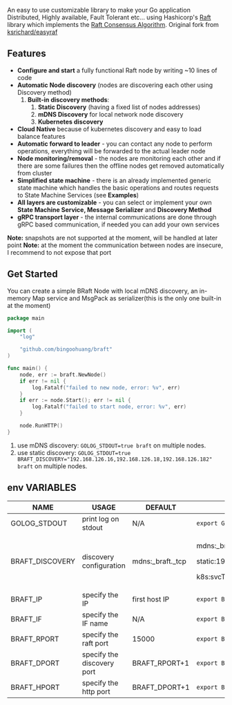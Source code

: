 An easy to use customizable library to make your Go application Distributed, Highly available, Fault Tolerant etc...
using Hashicorp's [Raft](https://github.com/hashicorp/raft) library which implements the
[Raft Consensus Algorithm](https://raft.github.io/). Original fork from [ksrichard/easyraf](https://github.com/ksrichard/easyraft)

Features
---

- **Configure and start** a fully functional Raft node by writing ~10 lines of code
- **Automatic Node discovery** (nodes are discovering each other using Discovery method)
    1. **Built-in discovery methods**:
        1. **Static Discovery** (having a fixed list of nodes addresses)
        2. **mDNS Discovery** for local network node discovery
        3. **Kubernetes discovery**
- **Cloud Native** because of kubernetes discovery and easy to load balance features
- **Automatic forward to leader** - you can contact any node to perform operations, everything will be forwarded to the
  actual leader node
- **Node monitoring/removal** - the nodes are monitoring each other and if there are some failures then the offline
  nodes get removed automatically from cluster
- **Simplified state machine** - there is an already implemented generic state machine which handles the basic
  operations and routes requests to State Machine Services (see **Examples**)
- **All layers are customizable** - you can select or implement your own **State Machine Service, Message Serializer**
  and **Discovery Method**
- **gRPC transport layer** - the internal communications are done through gRPC based communication, if needed you can
  add your own services

**Note:** snapshots are not supported at the moment, will be handled at later point
**Note:** at the moment the communication between nodes are insecure, I recommend to not expose that port

Get Started
---
You can create a simple BRaft Node with local mDNS discovery, an in-memory Map service and MsgPack as serializer(this
is the only one built-in at the moment)

```go
package main

import (
	"log"

	"github.com/bingoohuang/braft"
)

func main() {
	node, err := braft.NewNode()
	if err != nil {
		log.Fatalf("failed to new node, error: %v", err)
	}
	if err := node.Start(); err != nil {
		log.Fatalf("failed to start node, error: %v", err)
	}

	node.RunHTTP()
}
```

1. use mDNS discovery: `GOLOG_STDOUT=true braft` on multiple nodes.
1. use static discovery: `GOLOG_STDOUT=true BRAFT_DISCOVERY="192.168.126.16,192.168.126.18,192.168.126.182" braft`  on multiple nodes.


## env VARIABLES

NAME | USAGE | DEFAULT | EXAMPELE
---|---|---|---
GOLOG_STDOUT| print log on stdout| N/A| `export GOLOG_STDOUT=true`
BRAFT_DISCOVERY| discovery configuration |mdns:_braft._tcp | <p>mdns:_braft._tcp</p><p>static:192.168.1.1,192.168.1.2,192.168.1.3</p><p>k8s:svcType=braft;svcBiz=rig</p>
BRAFT_IP|specify the IP| first host IP | `export BRAFT_IP=192.168.1.1`
BRAFT_IF|specify the IF name| N/A | `export BRAFT_IF=eth0`
BRAFT_RPORT|specify the raft port| 15000 | `export BRAFT_RPORT=15000`
BRAFT_DPORT|specify the discovery port| BRAFT_RPORT+1 | `export BRAFT_DPORT=15001`
BRAFT_HPORT|specify the http port| BRAFT_DPORT+1 | `export BRAFT_HPORT=15002`
